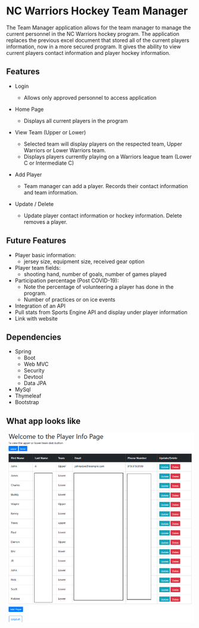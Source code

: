# NC Warriors Hockey Team Manager
The Team Manager application allows for the team manager to manage the current personnel in the NC Warriors hockey program. The application replaces the previous excel document that stored all of the current players information, now in a more secured program. It gives the ability to view current players contact information and player hockey information.


## Features
- Login
  - Allows only approved personnel to access application

- Home Page
  - Displays all current players in the program

- View Team (Upper or Lower)
  - Selected team will display players on the respected team, Upper Warriors or Lower Warriors team. 
  - Displays players currently playing on a Warriors league team (Lower C or Intermediate C) 
  
- Add Player
  - Team manager can add a player. Records their contact information and team information.
  
- Update / Delete
  - Update player contact information or hockey information. Delete removes a player.
  
## Future Features
- Player basic information: 
  - jersey size, equipment size, received gear option
- Player team fields: 
  - shooting hand, number of goals, number of games played
- Participation percentage (Post COVID-19): 
  - Note the percentage of volunteering a player has done in the program. 
  - Number of practices or on ice events 
- Integration of an API
- Pull stats from Sports Engine API and display under player information
- Link with website

## Dependencies
- Spring
  - Boot
  - Web MVC
  - Security
  - Devtool
  - Data JPA
- MySql
- Thymeleaf
- Bootstrap

## What app looks like
![alt text](https://github.com/moreno-e/NC-Warriors-Team-Manager/blob/main/Screenshot_HomePage.png)

